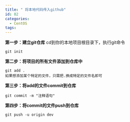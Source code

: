 ```yaml
---
title: " 将本地代码传入github"
id: 82
categories:
  - CentOS
tags:
---
```


**第一步：建立git仓库**
cd到你的本地项目根目录下，执行git命令

    git init
**第二步：将项目的所有文件添加到仓库中**  
  
    git add .  
    如果想添加某个特定的文件，只需把.换成特定的文件名即可

**第三步：将add的文件commit到仓库**  

    git commit -m "注释语句"  

**第四步：将commit的文件push到仓库**  

    git push -u origin dev
 